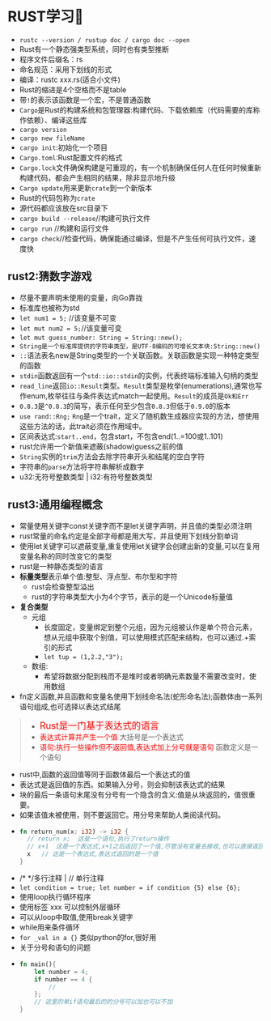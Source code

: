 # RUST学习🎉️
- `rustc --version / rustup doc / cargo doc --open`
- Rust有一个静态强类型系统，同时也有类型推断
- 程序文件后缀名：rs
- 命名规范：采用下划线的形式
- 编译：rustc xxx.rs(适合小文件)
- Rust的缩进是4个空格而不是table
- 带`!`的表示该函数是一个宏，不是普通函数
- `Cargo`是Rust的构建系统和包管理器:构建代码、下载依赖库（代码需要的库称作依赖）、编译这些库
- `cargo version`
- `cargo new fileName`
- `cargo init`:初始化一个项目
- `Cargo.toml`:Rust配置文件的格式
- `Cargo.lock`文件确保构建是可重现的，有一个机制确保任何人在任何时候重新构建代码，都会产生相同的结果，除非显示地升级
- `Cargo update`用来更新`crate`到一个新版本
- Rust的代码包称为`crate`
- 源代码都应该放在src目录下
- `cargo build --release`//构建可执行文件
- `cargo run`  //构建和运行文件
- `cargo check`//检查代码，确保能通过编译，但是不产生任何可执行文件，速度快

## rust2:猜数字游戏
- 尽量不要声明未使用的变量，向Go靠拢
- 标准库也被称为std
- `let num1 = 5;` //该变量不可变
- `let mut num2 = 5;`//该变量可变
- `let mut guess_number: String = String::new();`
- `String是一个标准库提供的字符串类型，是UTF-8编码的可增长文本块:String::new()`
- `::`语法表名new是String类型的一个关联函数。关联函数是实现一种特定类型的函数
- `stdin`函数返回有一个`std::io::stdin`的实例，代表终端标准输入句柄的类型
- `read_line`返回`io::Result`类型。`Result`类型是枚举(enumerations),通常也写作enum,枚举往往与条件表达式match一起使用。`Result`的成员是`Ok和Err`
- `0.8.3`是`^0.8.3`的简写，表示任何至少包含`0.8.3`但低于`0.9.0`的版本
- `use rand::Rng;` `Rng`是一个trait，定义了随机数生成器应实现的方法，想使用这些方法的话，此trait必须在作用域中。
- 区间表达式:`start..end`，包含start，不包含end(1..=100或1..101)
- rust允许用一个新值来遮蔽(shadow)guess之前的值
- `String`实例的`trim`方法会去除字符串开头和结尾的空白字符
- 字符串的`parse`方法将字符串解析成数字
- u32:无符号整数类型 | i32:有符号整数类型

## rust3:通用编程概念
- 常量使用关键字const关键字而不是let关键字声明，并且值的类型必须注明
- rust常量的命名约定是全部字母都是用大写，并且使用下划线分割单词
- 使用let关键字可以遮蔽变量,重复使用let关键字会创建出新的变量,可以在复用变量名称的同时改变它的类型
- rust是一种静态类型的语言
- **标量类型**表示单个值:整型、浮点型、布尔型和字符
  - rust会检查整型溢出
  - rust的字符串类型大小为4个字节，表示的是一个Unicode标量值
- **复合类型**
  - 元组
    - 长度固定，变量绑定到整个元组，因为元组被认作是单个符合元素，想从元组中获取个别值，可以使用模式匹配来结构，也可以通过.+索引的形式
    - `let tup = (1,2.2,"3");`
  - 数组:
    - 希望将数据分配到栈而不是堆时或者明确元素数量不需要改变时，使用数组
- fn定义函数,并且函数和变量名使用下划线命名法(蛇形命名法);函数体由一系列语句组成,也可选择以表达式结尾
> - <span style="color:red;font-size:18px">Rust是一门基于表达式的语言</span>
> - <span style="color:red">表达式计算并产生一个值</span> 大括号是一个表达式
> - <span style="color:red">语句:执行一些操作但不返回值,表达式加上分号就是语句</span> 函数定义是一个语句
- rust中,函数的返回值等同于函数体最后一个表达式的值
- 表达式是返回值的东西。如果输入分号，则会抑制该表达式的结果
- 块的最后一条语句末尾没有分号有一个隐含的含义:值是从块返回的，值很重要。
- 如果该值未被使用，则不要返回它。用分号来帮助人类阅读代码。
- ```rust
  fn return_num(x: i32) -> i32 {
    // return x;  这是一个语句,执行了return操作
    // x+1  这是一个表达式,x+1之后返回了一个值,尽管没有变量去接收,也可以直接返回
    x   // 这是一个表达式,表达式返回的是一个值
  }
  ```
-  /* */多行注释  |   // 单行注释
- `let condition = true; let number = if condition {5} else {6};`
- 使用loop执行循环程序
- 使用标签`xxx 可以控制外层循环
- 可以从loop中取值,使用break关键字
- while用来条件循环
- `for _val in a {}` 类似python的for,很好用
- 关于分号和语句的问题
- ```rust
  fn main(){
      let number = 4;
      if number == 4 {
          //  
      };
      // 这里的单if语句最后的的分号可以加也可以不加
  }
  ```